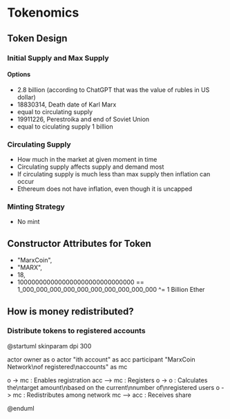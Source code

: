 # Tokenomics

## Token Design

### Initial Supply and Max Supply

#### Options

- 2.8 billion (according to ChatGPT that was the value of rubles in US dollar)
- 18830314, Death date of Karl Marx
- equal to circulating supply
- 19911226, Perestroika and end of Soviet Union
- equal to ciculating supply 1 billion

### Circulating Supply

- How much in the market at given moment in time
- Circulating supply affects supply and demand most
- If circulating supply is much less than max supply then inflation can occur
- Ethereum does not have inflation, even though it is uncapped

### Minting Strategy

- No mint

## Constructor Attributes for Token 

- "MarxCoin",
- "MARX",
- 18,
- 1000000000000000000000000000000 == 1_000_000_000_000_000_000_000_000_000_000 ^= 1 Billion Ether

## How is money redistributed?

### Distribute tokens to registered accounts

@startuml
skinparam dpi 300

actor owner as o
actor "ith account" as acc
participant "MarxCoin Network\nof registered\naccounts" as mc

o -> mc : Enables registration
acc --> mc : Registers
o -> o : Calculates the\ntarget amount\nbased on the current\nnumber of\nregistered users
o -> mc : Redistributes among network
mc --> acc : Receives share

@enduml
